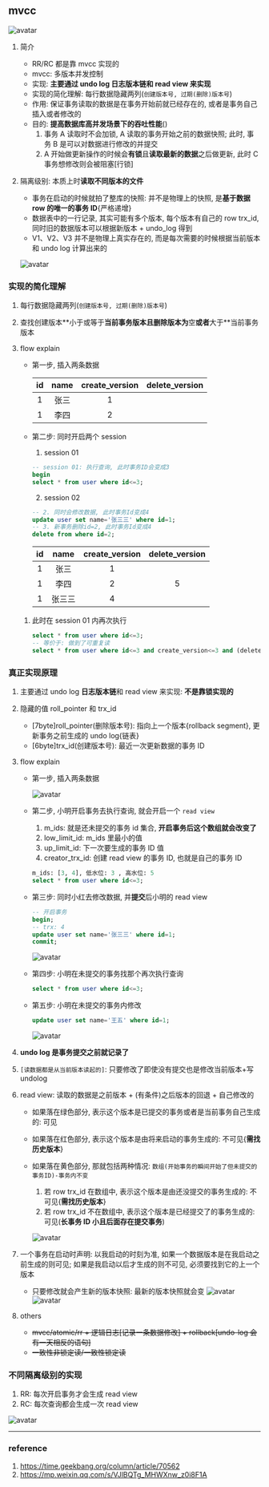## mvcc

![avatar](/static/image/mysql/mysql-transaction-mvcc-detail-flow.png)

1. 简介

   - RR/RC 都是靠 mvcc 实现的
   - mvcc: 多版本并发控制
   - 实现: **主要通过 undo log 日志版本链和 read view 来实现**
   - 实现的简化理解: 每⾏数据隐藏两列(`创建版本号, 过期(删除)版本号`)
   - 作用: 保证事务读取的数据是在事务开始前就已经存在的, 或者是事务⾃⼰插⼊或者修改的
   - 目的: **提高数据库高并发场景下的吞吐性能**()
     1. 事务 A 读取时不会加锁, A 读取的事务开始之前的数据快照; 此时, 事务 B 是可以对数据进行修改的并提交
     2. A 开始做更新操作的时候会**有锁**且**读取最新的数据**之后做更新, 此时 C 事务想修改则会被阻塞[行锁]

2. 隔离级别: 本质上时**读取不同版本的文件**

   - 事务在启动的时候就拍了整库的快照: 并不是物理上的快照, 是**基于数据 row 的唯一的事务 ID**{严格递增}
   - 数据表中的一行记录, 其实可能有多个版本, 每个版本有自己的 row trx_id, 同时旧的数据版本可以根据新版本 + undo_log 得到
   - V1、V2、V3 并不是物理上真实存在的, 而是每次需要的时候根据当前版本和 undo log 计算出来的

   ![avatar](/static/image/mysql/mysql-mvcc.png)

### 实现的简化理解

1. 每⾏数据隐藏两列(`创建版本号, 过期(删除)版本号`)
2. 查找创建版本**⼩于或等于**当前事务版本且删除版本为**空**或者**⼤于**当前事务版本

3. flow explain

   - 第一步, 插入两条数据

     | id  | name | create_version | delete_version |
     | :-: | :--: | :------------: | :------------: |
     |  1  | 张三 |       1        |
     |  1  | 李四 |       2        |

   - 第二步: 同时开启两个 session

     1. session 01

     ```sql
     -- session 01: 执行查询, 此时事务ID会变成3
     begin
     select * from user where id<=3;
     ```

     2. session 02

     ```sql
     -- 2. 同时会修改数据, 此时事务Id变成4
     update user set name='张三三' where id=1;
     -- 3. 新事务删除id=2, 此时事务Id变成4
     delete from where id=2;
     ```

     | id  |  name  | create_version | delete_version |
     | :-: | :----: | :------------: | :------------: |
     |  1  |  张三  |       1        |
     |  1  |  李四  |       2        |       5        |
     |  1  | 张三三 |       4        |

   1. 此时在 session 01 内再次执行

      ```sql
      select * from user where id<=3;
      -- 等价于: 做到了可重复读
      select * from user where id<=3 and create_version<=3 and (delete_version>3 or delete_version is null);
      ```

### 真正实现原理

1. 主要通过 undo log **日志版本链**和 read view 来实现: **不是靠锁实现的**
2. 隐藏的值 roll_pointer 和 trx_id

   - [7byte]roll_pointer(删除版本号): 指向上一个版本{rollback segment}, 更新事务之前生成的 undo log{链表}
   - [6byte]trx_id(创建版本号): 最近一次更新数据的事务 ID

3. flow explain

   - 第一步, 插入两条数据

     ![avatar](/static/image/mysql/mysql-transaction-mvcc-1.png)

   - 第二步, 小明开启事务去执行查询, 就会开启一个 `read view`

     1. m_ids: 就是还未提交的事务 id 集合, **开启事务后这个数组就会改变了**
     2. low_limit_id: m_ids 里最小的值
     3. up_limit_id: 下一次要生成的事务 ID 值
     4. creator_trx_id: 创建 read view 的事务 ID, 也就是自己的事务 ID

     ```sql
     m_ids: [3, 4], 低水位: 3 , 高水位: 5
     select * from user where id<=3;
     ```

   - 第三步: 同时小红去修改数据, 并**提交**后小明的 read view

     ```sql
     -- 开启事务
     begin;
     -- trx: 4
     update user set name='张三三' where id=1;
     commit;
     ```

     ![avatar](/static/image/mysql/mysql-transaction-mvcc-2.png)

   - 第四步: 小明在未提交的事务找那个再次执行查询

     ```sql
     select * from user where id<=3;
     ```

   - 第五步: 小明在未提交的事务内修改

     ```sql
     update user set name='王五' where id=1;
     ```

     ![avatar](/static/image/mysql/mysql-transaction-mvcc3.png)

4. **undo log 是事务提交之前就记录了**
5. `[读数据都是从当前版本读起的]`: 只要修改了即使没有提交也是修改当前版本+写 undolog
6. read view: 读取的数据是之前版本 + (有条件)之后版本的回退 + 自己修改的

   - 如果落在绿色部分, 表示这个版本是已提交的事务或者是当前事务自己生成的: 可见
   - 如果落在红色部分, 表示这个版本是由将来启动的事务生成的: 不可见{**需找历史版本**}
   - 如果落在黄色部分, 那就包括两种情况: `数组(开始事务的瞬间开始了但未提交的事务ID)-事务内不变`

     1. 若 row trx_id 在数组中, 表示这个版本是由还没提交的事务生成的: 不可见{**需找历史版本**}
     2. 若 row trx_id 不在数组中, 表示这个版本是已经提交了的事务生成的: 可见(**长事务 ID 小且后面存在提交事务**)

     ![avatar](/static/image/mysql/mysql-transaction-mvcc.png)

7. 一个事务在启动时声明: 以我启动的时刻为准, 如果一个数据版本是在我启动之前生成的则可见; 如果是我启动以后才生成的则不可见, 必须要找到它的上一个版本

   - 只要修改就会产生新的版本快照: 最新的版本快照就会变
     ![avatar](/static/image/mysql/mysql-mvcc-flow.png)
     ![avatar](/static/image/mysql/mysql-update-node.png)

8. others

   - ~~mvcc/atomic/rr + 逻辑日志[记录一条数据修改] + rollback[undo-log 会有一天相反的语句]~~
   - ~~一致性非锁定读/一致性锁定读~~

### 不同隔离级别的实现

1. RR: 每次开启事务才会生成 read view
2. RC: 每次查询都会生成一次 read view

![avatar](/static/image/mysql/mysql-mvcc-rr--rc.png)

---

### reference

1. https://time.geekbang.org/column/article/70562
2. https://mp.weixin.qq.com/s/VJlBQTg_MHWXnw_z0i8F1A
